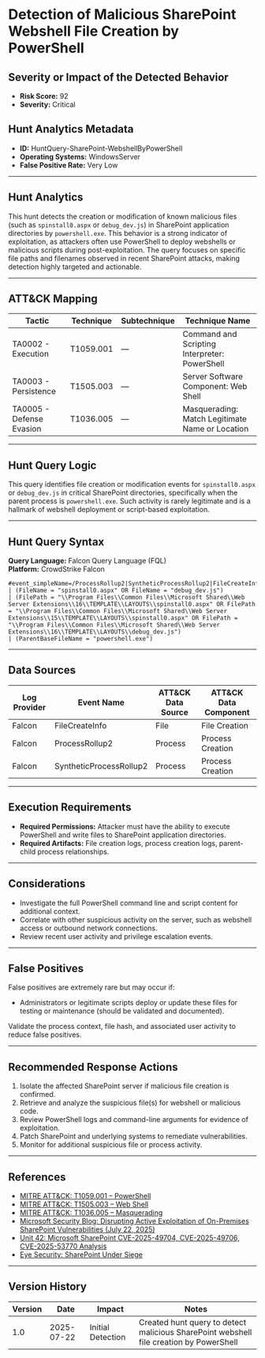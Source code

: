 # Detection of Malicious SharePoint Webshell File Creation by PowerShell

## Severity or Impact of the Detected Behavior
- **Risk Score:** 92
- **Severity:** Critical

## Hunt Analytics Metadata

- **ID:** HuntQuery-SharePoint-WebshellByPowerShell
- **Operating Systems:** WindowsServer
- **False Positive Rate:** Very Low

---

## Hunt Analytics

This hunt detects the creation or modification of known malicious files (such as `spinstall0.aspx` or `debug_dev.js`) in SharePoint application directories by `powershell.exe`. This behavior is a strong indicator of exploitation, as attackers often use PowerShell to deploy webshells or malicious scripts during post-exploitation. The query focuses on specific file paths and filenames observed in recent SharePoint attacks, making detection highly targeted and actionable.

---

## ATT&CK Mapping

| Tactic                        | Technique   | Subtechnique | Technique Name                                         |
|------------------------------|-------------|--------------|--------------------------------------------------------|
| TA0002 - Execution            | T1059.001   | —            | Command and Scripting Interpreter: PowerShell          |
| TA0003 - Persistence          | T1505.003   | —            | Server Software Component: Web Shell                   |
| TA0005 - Defense Evasion      | T1036.005   | —            | Masquerading: Match Legitimate Name or Location        |

---

## Hunt Query Logic

This query identifies file creation or modification events for `spinstall0.aspx` or `debug_dev.js` in critical SharePoint directories, specifically when the parent process is `powershell.exe`. Such activity is rarely legitimate and is a hallmark of webshell deployment or script-based exploitation.

---

## Hunt Query Syntax

**Query Language:** Falcon Query Language (FQL)  
**Platform:** CrowdStrike Falcon

```fql
#event_simpleName=/ProcessRollup2|SyntheticProcessRollup2|FileCreateInfo/  
| (FileName = "spinstall0.aspx" OR FileName = "debug_dev.js")   
| (FilePath = "\\Program Files\\Common Files\\Microsoft Shared\\Web Server Extensions\\16\\TEMPLATE\\LAYOUTS\\spinstall0.aspx" OR FilePath = "\\Program Files\\Common Files\\Microsoft Shared\\Web Server Extensions\\15\\TEMPLATE\\LAYOUTS\\spinstall0.aspx" OR FilePath = "\\Program Files\\Common Files\\Microsoft Shared\\Web Server Extensions\\16\\TEMPLATE\\LAYOUTS\\debug_dev.js")   
| (ParentBaseFileName = "powershell.exe")   
```

---

## Data Sources

| Log Provider | Event Name                | ATT&CK Data Source | ATT&CK Data Component |
|--------------|--------------------------|--------------------|-----------------------|
| Falcon       | FileCreateInfo           | File               | File Creation         |
| Falcon       | ProcessRollup2           | Process            | Process Creation      |
| Falcon       | SyntheticProcessRollup2  | Process            | Process Creation      |

---

## Execution Requirements

- **Required Permissions:** Attacker must have the ability to execute PowerShell and write files to SharePoint application directories.
- **Required Artifacts:** File creation logs, process creation logs, parent-child process relationships.

---

## Considerations

- Investigate the full PowerShell command line and script content for additional context.
- Correlate with other suspicious activity on the server, such as webshell access or outbound network connections.
- Review recent user activity and privilege escalation events.

---

## False Positives

False positives are extremely rare but may occur if:

- Administrators or legitimate scripts deploy or update these files for testing or maintenance (should be validated and documented).

Validate the process context, file hash, and associated user activity to reduce false positives.

---

## Recommended Response Actions

1. Isolate the affected SharePoint server if malicious file creation is confirmed.
2. Retrieve and analyze the suspicious file(s) for webshell or malicious code.
3. Review PowerShell logs and command-line arguments for evidence of exploitation.
4. Patch SharePoint and underlying systems to remediate vulnerabilities.
5. Monitor for additional suspicious file or process activity.

---

## References

- [MITRE ATT&CK: T1059.001 – PowerShell](https://attack.mitre.org/techniques/T1059/001/)
- [MITRE ATT&CK: T1505.003 – Web Shell](https://attack.mitre.org/techniques/T1505/003/)
- [MITRE ATT&CK: T1036.005 – Masquerading](https://attack.mitre.org/techniques/T1036/005/)
- [Microsoft Security Blog: Disrupting Active Exploitation of On-Premises SharePoint Vulnerabilities (July 22, 2025)](https://www.microsoft.com/en-us/security/blog/2025/07/22/disrupting-active-exploitation-of-on-premises-sharepoint-vulnerabilities/)
- [Unit 42: Microsoft SharePoint CVE-2025-49704, CVE-2025-49706, CVE-2025-53770 Analysis](https://unit42.paloaltonetworks.com/microsoft-sharepoint-cve-2025-49704-cve-2025-49706-cve-2025-53770/)
- [Eye Security: SharePoint Under Siege](https://research.eye.security/sharepoint-under-siege/)

---

## Version History

| Version | Date       | Impact            | Notes                                                                                      |
|---------|------------|-------------------|--------------------------------------------------------------------------------------------|
| 1.0     | 2025-07-22 | Initial Detection | Created hunt query to detect malicious SharePoint webshell file creation by PowerShell      |
